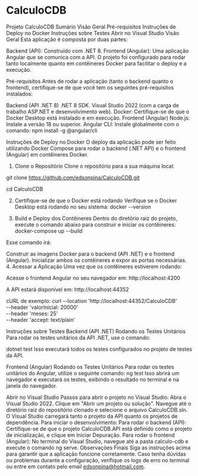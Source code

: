 # CalculoCDB

Projeto CalculoCDB
Sumário
Visão Geral
Pré-requisitos
Instruções de Deploy no Docker
Instruções sobre Testes
Abrir no Visual Studio
Visão Geral
Esta aplicação é composta por duas partes:

Backend (API): Construído com .NET 8.
Frontend (Angular): Uma aplicação Angular que se comunica com a API.
O projeto foi configurado para rodar tanto localmente quanto em contêineres Docker para facilitar o deploy e a execução.

Pré-requisitos
Antes de rodar a aplicação (tanto o backend quanto o frontend), certifique-se de que você tem os seguintes pré-requisitos instalados:

Backend (API .NET 8)
.NET 8 SDK.
Visual Studio 2022 (com a carga de trabalho ASP.NET e desenvolvimento web).
Docker: Certifique-se de que o Docker Desktop está instalado e em execução.
Frontend (Angular)
Node.js: Instale a versão 18 ou superior. 
Angular CLI: Instale globalmente com o comando:
npm install -g @angular/cli

Instruções de Deploy no Docker
O deploy da aplicação pode ser feito utilizando Docker Compose para rodar o backend (.NET API) e o frontend (Angular) em contêineres Docker.

1. Clone o Repositório
Clone o repositório para a sua máquina local:

git clone https://github.com/edsonpina/CalculoCDB.git

cd CalculoCDB

2. Certifique-se de que o Docker está rodando
Verifique se o Docker Desktop está rodando no seu sistema:
docker --version

3. Build e Deploy dos Contêineres
Dentro do diretório raiz do projeto, execute o comando abaixo para construir e iniciar os contêineres:
docker-compose up --build

Esse comando irá:

Construir as imagens Docker para o backend (API .NET) e o frontend (Angular).
Inicializar ambos os contêineres e expor as portas necessárias.
4. Acessar a Aplicação
Uma vez que os contêineres estiverem rodando:

Acesse o frontend Angular no seu navegador em: http://localhost:4200

A API estará disponível em: http://localhost:44352

cURL de exemplo:
curl --location 'http://localhost:44352/CalculoCDB' \
--header 'valorInicial: 20000' \
--header 'meses: 25' \
--header 'accept: text/plain'

Instruções sobre Testes
Backend (API .NET)
Rodando os Testes Unitários
Para rodar os testes unitários da API .NET, use o comando:

dotnet test
Isso executará todos os testes configurados no projeto de testes da API.

Frontend (Angular)
Rodando os Testes Unitários
Para rodar os testes unitários do Angular, utilize o seguinte comando:
ng test
Isso abrirá um navegador e executará os testes, exibindo o resultado no terminal e na janela do navegador.

Abrir no Visual Studio
Passos para abrir o projeto no Visual Studio:
Abra o Visual Studio 2022.
Clique em "Abrir um projeto ou solução".
Navegue até o diretório raiz do repositório clonado e selecione o arquivo CalculoCDB.sln.
O Visual Studio carregará tanto o projeto da API quanto os projetos de dependência.
Para iniciar o desenvolvimento:
Para rodar o backend (API): Certifique-se de que o projeto CalculoCDB.API está definido como o projeto de inicialização, e clique em Iniciar Depuração.
Para rodar o frontend (Angular): No terminal do Visual Studio, navegue até a pasta calculo-cdb e execute o comando ng serve.
Observações Finais
Siga as instruções acima para garantir que a aplicação funcione corretamente. Caso tenha dúvidas ou problemas durante a configuração, verifique os logs de erro no terminal ou entre em contato pelo email edsonpina@hotmail.com.

